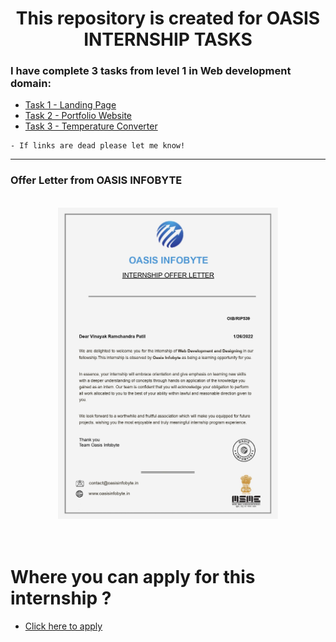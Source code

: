 
# <center>This repository is created for OASIS INTERNSHIP TASKS</center>


### I have complete 3 tasks from level 1 in Web development domain:

- [Task 1 - Landing Page](http://diplomagraduate.ezyro.com/task1/?i=1)
- [Task 2 - Portfolio Website](http://diplomagraduate.ezyro.com/task2/?i=1)
- [Task 3 - Temperature Converter](http://diplomagraduate.ezyro.com/task3/?i=1)

``` 
- If links are dead please let me know!
```

<hr>

### Offer Letter from OASIS INFOBYTE

<br/>

<center>
<img src="media/INTERNSHIP_OFFER_LETTER.jpg" data-canonical-src="https://gyazo.com/eb5c5741b6a9a16c692170a41a49c858.png" width="70%" height="auto" />
</center>

<br>
<br>

# Where you can apply for this internship ?

- [Click here to apply](https://www.oasisinfobyte.in/)